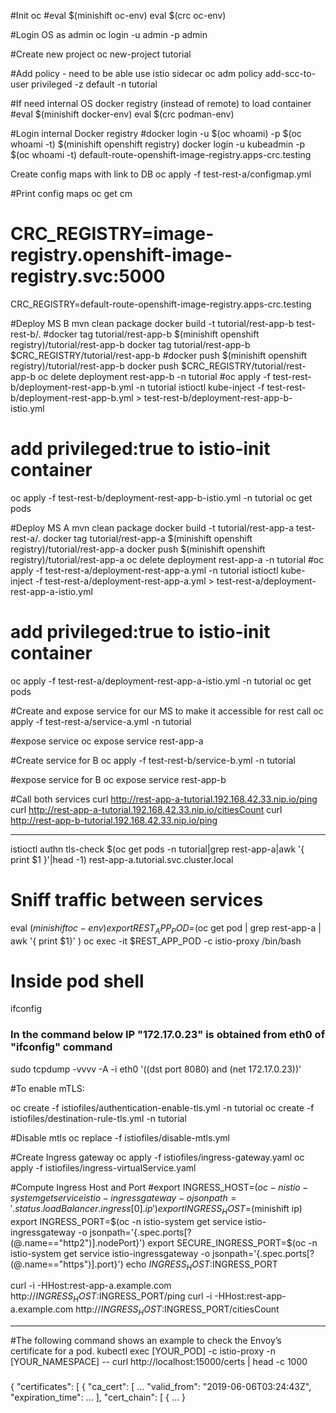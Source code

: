 #Init oc
#eval $(minishift oc-env)
eval $(crc oc-env)

#Login OS as admin
oc login -u admin -p admin

#Create new project
oc new-project tutorial

#Add policy - need to be able use istio sidecar
oc adm policy add-scc-to-user privileged -z default -n tutorial

#If need internal OS docker registry (instead of remote) to load container
#eval $(minishift docker-env)
eval $(crc podman-env)

#Login internal Docker registry
#docker login -u $(oc whoami) -p $(oc whoami -t) $(minishift openshift registry)
docker login -u kubeadmin -p $(oc whoami -t) default-route-openshift-image-registry.apps-crc.testing

Create config maps with link to DB
oc apply -f test-rest-a/configmap.yml

#Print config maps
oc get cm

# CRC_REGISTRY=image-registry.openshift-image-registry.svc:5000
CRC_REGISTRY=default-route-openshift-image-registry.apps-crc.testing

#Deploy MS B
mvn clean package
docker build -t tutorial/rest-app-b test-rest-b/.
#docker tag tutorial/rest-app-b $(minishift openshift registry)/tutorial/rest-app-b
docker tag tutorial/rest-app-b $CRC_REGISTRY/tutorial/rest-app-b
#docker push $(minishift openshift registry)/tutorial/rest-app-b
docker push $CRC_REGISTRY/tutorial/rest-app-b
oc delete deployment rest-app-b -n tutorial
#oc apply -f test-rest-b/deployment-rest-app-b.yml -n tutorial
istioctl kube-inject -f test-rest-b/deployment-rest-app-b.yml > test-rest-b/deployment-rest-app-b-istio.yml

# add privileged:true to istio-init container

oc apply -f test-rest-b/deployment-rest-app-b-istio.yml -n tutorial
oc get pods

#Deploy MS A
mvn clean package
docker build -t tutorial/rest-app-a test-rest-a/.
docker tag tutorial/rest-app-a $(minishift openshift registry)/tutorial/rest-app-a
docker push $(minishift openshift registry)/tutorial/rest-app-a
oc delete deployment rest-app-a -n tutorial
#oc apply -f test-rest-a/deployment-rest-app-a.yml -n tutorial
istioctl kube-inject -f test-rest-a/deployment-rest-app-a.yml > test-rest-a/deployment-rest-app-a-istio.yml

# add privileged:true to istio-init container

oc apply -f test-rest-a/deployment-rest-app-a-istio.yml -n tutorial
oc get pods

#Create and expose service for our MS to make it accessible for rest call
oc apply -f test-rest-a/service-a.yml -n tutorial

#expose service
oc expose service rest-app-a

#Create service for B
oc apply -f test-rest-b/service-b.yml -n tutorial

#expose service for B
oc expose service rest-app-b

#Call both services
curl http://rest-app-a-tutorial.192.168.42.33.nip.io/ping
curl http://rest-app-a-tutorial.192.168.42.33.nip.io/citiesCount
curl http://rest-app-b-tutorial.192.168.42.33.nip.io/ping














------------------------------------------------------------------------------------------------------------------------
istioctl authn tls-check $(oc get pods -n tutorial|grep rest-app-a|awk '{ print $1 }'|head -1) rest-app-a.tutorial.svc.cluster.local

# Sniff traffic between services
eval $(minishift oc-env)
export REST_APP_POD=$(oc get pod | grep rest-app-a | awk '{ print $1}' )
oc exec -it $REST_APP_POD -c istio-proxy /bin/bash
# Inside pod shell
ifconfig
### In the command below IP "172.17.0.23" is obtained from eth0 of "ifconfig" command
sudo tcpdump -vvvv -A -i eth0 '((dst port 8080) and (net 172.17.0.23))'


#To enable mTLS:

oc create -f istiofiles/authentication-enable-tls.yml -n tutorial
oc create -f istiofiles/destination-rule-tls.yml -n tutorial

#Disable mtls
oc replace -f istiofiles/disable-mtls.yml

#Create Ingress gateway
oc apply -f istiofiles/ingress-gateway.yaml
oc apply -f istiofiles/ingress-virtualService.yaml


#Compute Ingress Host and Port
#export INGRESS_HOST=$(oc -n istio-system get service istio-ingressgateway -o jsonpath='{.status.loadBalancer.ingress[0].ip}')
export INGRESS_HOST=$(minishift ip)
export INGRESS_PORT=$(oc -n istio-system get service istio-ingressgateway -o jsonpath='{.spec.ports[?(@.name=="http2")].nodePort}')
export SECURE_INGRESS_PORT=$(oc -n istio-system get service istio-ingressgateway -o jsonpath='{.spec.ports[?(@.name=="https")].port}')
echo $INGRESS_HOST:$INGRESS_PORT

curl -i -HHost:rest-app-a.example.com http://$INGRESS_HOST:$INGRESS_PORT/ping
curl -i -HHost:rest-app-a.example.com http://$INGRESS_HOST:$INGRESS_PORT/citiesCount



------------------------------------------------------------------------------------------------------------------------
#The following command shows an example to check the Envoy’s certificate for a pod.
kubectl exec [YOUR_POD] -c istio-proxy -n [YOUR_NAMESPACE] -- curl http://localhost:15000/certs | head -c 1000
###
{
 "certificates": [
  {
   "ca_cert": [
      ...
      "valid_from": "2019-06-06T03:24:43Z",
      "expiration_time": ...
   ],
   "cert_chain": [
    {
      ...
    }